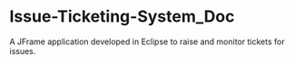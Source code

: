 # Issue-Ticketing-System_Doc
A JFrame application developed in Eclipse to raise and monitor tickets for issues.
